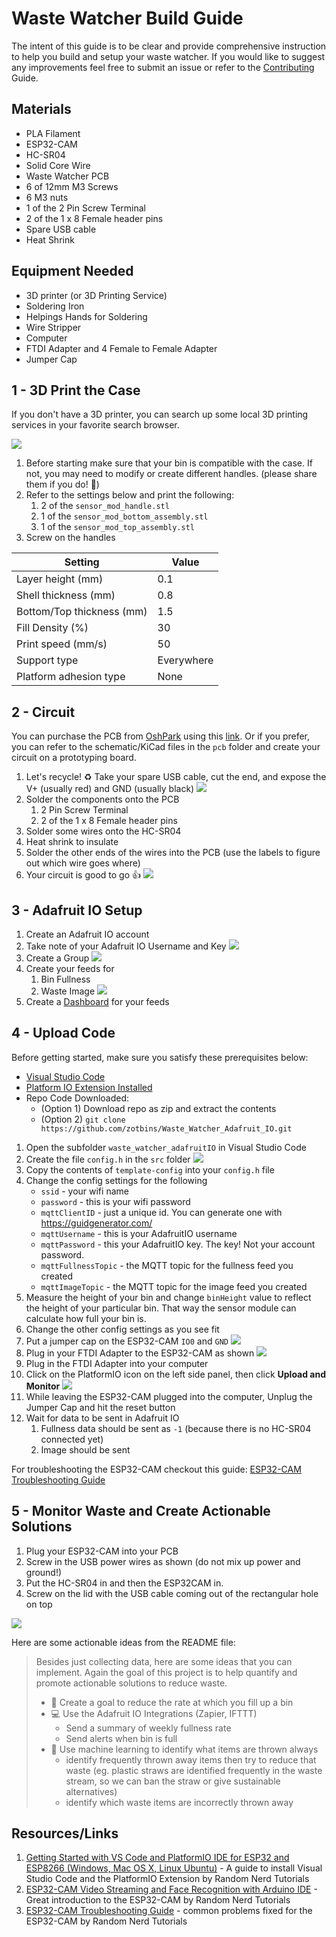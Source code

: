 # Waste Watcher Build Guide

The intent of this guide is to be clear and provide comprehensive instruction to help you build and setup your waste watcher. If you would like to suggest any improvements feel free to submit an issue or refer to the [Contributing](CONTRIBUTING.md) Guide.

## Materials
- PLA Filament
- ESP32-CAM
- HC-SR04
- Solid Core Wire
- Waste Watcher PCB
- 6 of 12mm M3 Screws
- 6 M3 nuts
- 1 of the 2 Pin Screw Terminal
- 2 of the 1 x 8 Female header pins
- Spare USB cable
- Heat Shrink

## Equipment Needed
- 3D printer (or 3D Printing Service)
- Soldering Iron
- Helpings Hands for Soldering
- Wire Stripper
- Computer
- FTDI Adapter and 4 Female to Female Adapter
- Jumper Cap

## 1 - 3D Print the Case
If you don't have a 3D printer, you can search up some local 3D printing services in your favorite search browser.

![](./imgs/assembly.png)

1. Before starting make sure that your bin is compatible with the case. If not, you may need to modify or create different handles. (please share them if you do! 🙂)
2. Refer to the settings below and print the following:
    1. 2 of the `sensor_mod_handle.stl`
    2. 1 of the `sensor_mod_bottom_assembly.stl`
    3. 1 of the `sensor_mod_top_assembly.stl`
3. Screw on the handles


| Setting | Value |
| --------| ----- |
| Layer height (mm) | 0.1 |
| Shell thickness (mm) | 0.8 |
| Bottom/Top thickness (mm) | 1.5 |
| Fill Density (%) | 30 |
| Print speed (mm/s) | 50 |
| Support type | Everywhere |
| Platform adhesion type | None |

## 2 - Circuit
You can purchase the PCB from [OshPark](https://oshpark.com/) using this [link](https://oshpark.com/shared_projects/9fNFnSUL). Or if you prefer, you can refer to the schematic/KiCad files in the `pcb` folder and create your circuit on a prototyping board.

1. Let's recycle! ♻ Take your spare USB cable, cut the end, and expose the V+ (usually red) and GND (usually black)
    ![](./imgs/usb_power_cable.jpg)
2. Solder the components onto the PCB
    1. 2 Pin Screw Terminal
    2. 2 of the 1 x 8 Female header pins
3. Solder some wires onto the HC-SR04
4. Heat shrink to insulate
5. Solder the other ends of the wires into the PCB (use the labels to figure out which wire goes where)
3. Your circuit is good to go 👍
    ![](./imgs/hcsr04_pcb.jpg)

## 3 - Adafruit IO Setup
1. Create an Adafruit IO account
2. Take note of your Adafruit IO Username and Key
    ![](./imgs/adafruit_io_key.png)
3. Create a Group
    ![](./imgs/adaio_new_group.png)
4. Create your feeds for
    1. Bin Fullness
    2. Waste Image
    ![](./imgs/adaio_new_feeds.png)
5. Create a [Dashboard](https://learn.adafruit.com/adafruit-io-basics-dashboards) for your feeds

## 4 - Upload Code
Before getting started, make sure you satisfy these prerequisites below:
- [Visual Studio Code](https://code.visualstudio.com/)
- [Platform IO Extension Installed](https://platformio.org/install/ide?install=vscode)
- Repo Code Downloaded:
    - (Option 1) Download repo as zip and extract the contents
    - (Option 2) `git clone https://github.com/zotbins/Waste_Watcher_Adafruit_IO.git`

1. Open the subfolder `waste_watcher_adafruitIO` in Visual Studio Code
2. Create the file `config.h` in the `src` folder
    ![](./imgs/copy_config)
3. Copy the contents of `template-config` into your `config.h` file
4. Change the config settings for the following
    - `ssid` - your wifi name
    - `password` - this is your wifi password
    - `mqttClientID` - just a unique id. You can generate one with https://guidgenerator.com/
    - `mqttUsername` - this is your AdafruitIO username
    - `mqttPassword` - this your AdafruitIO key. The key! Not your account password.
    - `mqttFullnessTopic` - the MQTT topic for the fullness feed you created
    - `mqttImageTopic` - the MQTT topic for the image feed you created
5. Measure the height of your bin and change `binHeight` value to reflect the height of your particular bin. That way the sensor module can calculate how full your bin is.
6. Change the other config settings as you see fit
7. Put a jumper cap on the ESP32-CAM `IO0` and `GND`
    ![](./imgs/ftdi_to_esp32_cam.jpg)
8. Plug in your FTDI Adapter to the ESP32-CAM as shown
    ![](./imgs/ftdi_circuit_design.png)
9. Plug in the FTDI Adapter into your computer
10. Click on the PlatformIO icon on the left side panel, then click **Upload and Monitor**
    ![](./imgs/platformio_upload_and_monitor.png)
12. While leaving the ESP32-CAM plugged into the computer, Unplug the Jumper Cap and hit the reset button
13. Wait for data to be sent in Adafruit IO
    1. Fullness data should be sent as `-1` (because there is no HC-SR04 connected yet)
    2. Image should be sent

For troubleshooting the ESP32-CAM checkout this guide: [ESP32-CAM Troubleshooting Guide](https://randomnerdtutorials.com/esp32-cam-troubleshooting-guide/)

## 5 - Monitor Waste and Create Actionable Solutions

1. Plug your ESP32-CAM into your PCB
2. Screw in the USB power wires as shown (do not mix up power and ground!)
3. Put the HC-SR04 in and then the ESP32CAM in.
3. Screw on the lid with the USB cable coming out of the rectangular hole on top

![](./imgs/waste_watcher.jpg)

Here are some actionable ideas from the README file:
> Besides just collecting data, here are some ideas that you can implement. Again the goal of this project is to help quantify and promote actionable solutions to reduce waste.
>
> - 🎯 Create a goal to reduce the rate at which you fill up a bin
> - 💻 Use the Adafruit IO Integrations (Zapier, IFTTT)
>    - Send a summary of weekly fullness rate
>    - Send alerts when bin is full
> - 🤖 Use machine learning to identify what items are thrown always
>    - identify frequently thrown away items then try to reduce that waste (eg. plastic straws are identified frequently in the waste stream, so we can ban the straw or give sustainable alternatives)
>    - identify which waste items are incorrectly thrown away

## Resources/Links
1. [Getting Started with VS Code and PlatformIO IDE for ESP32 and ESP8266 (Windows, Mac OS X, Linux Ubuntu)](https://randomnerdtutorials.com/vs-code-platformio-ide-esp32-esp8266-arduino/) - A guide to install Visual Studio Code and the PlatformIO Extension by Random Nerd Tutorials
2. [ESP32-CAM Video Streaming and Face Recognition with Arduino IDE](https://randomnerdtutorials.com/esp32-cam-video-streaming-face-recognition-arduino-ide/) - Great introduction to the ESP32-CAM by Random Nerd Tutorials
3. [ESP32-CAM Troubleshooting Guide](https://randomnerdtutorials.com/esp32-cam-troubleshooting-guide/) - common problems fixed for the ESP32-CAM by Random Nerd Tutorials
